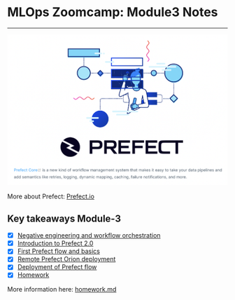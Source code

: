 # MLOps Zoomcamp: Module3 Notes
---

![Prefect](https://github.com/surawut-jirasaktavee/course-mlops-zoomcamp/blob/main/03-orchestration/images/prefect.png)

More about Prefect: [Prefect.io](https://www.prefect.io/)



## Key takeaways Module-3

- [x] [Negative engineering and workflow orchestration](https://github.com/surawut-jirasaktavee/course-mlops-zoomcamp/blob/main/03-orchestration/notes/negative-engineering.md)
- [x] [Introduction to Prefect 2.0](https://github.com/surawut-jirasaktavee/course-mlops-zoomcamp/blob/main/03-orchestration/notes/introduction-prefect.md)
- [x] [First Prefect flow and basics](https://github.com/surawut-jirasaktavee/course-mlops-zoomcamp/blob/main/03-orchestration/notes/prefect-flow-basics.md)
- [x] [Remote Prefect Orion deployment](https://github.com/surawut-jirasaktavee/course-mlops-zoomcamp/blob/main/03-orchestration/notes/remote-prefect-orion-deployment.md)
- [x] [Deployment of Prefect flow](https://github.com/surawut-jirasaktavee/course-mlops-zoomcamp/blob/main/03-orchestration/notes/deployment-prefect-flow.md)
- [x] [Homework](https://github.com/surawut-jirasaktavee/course-mlops-zoomcamp/blob/main/03-orchestration/homework)

More information here: [homework.md](homework.md)

